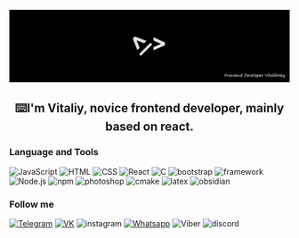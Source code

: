 [![Header](https://github.com/VitalikHey/VitalikHey/blob/main/assets/header.jpg)](https://t.me/VitalikHey)

<h2 align="center">⌨️I'm Vitaliy, novice frontend developer, mainly based on react.</h2>

### Language and Tools

![JavaScript](https://img.shields.io/badge/JavaScript-black?style=for-the-badge&logo=JavaScript)
![HTML](https://img.shields.io/badge/HTML-black?style=for-the-badge&logo=html5)
![CSS](https://img.shields.io/badge/CSS-black?style=for-the-badge&logo=css3&logoColor=blue)
![React](https://img.shields.io/badge/React-black?style=for-the-badge&logo=React)
![C](https://img.shields.io/badge/C-black?style=for-the-badge&logo=C)
![bootstrap](https://img.shields.io/badge/bootstrap-black?style=for-the-badge&logo=bootstrap)
![framework](https://img.shields.io/badge/framework-black?style=for-the-badge&logo=dotnet)
![Node.js](https://img.shields.io/badge/node.js-black?style=for-the-badge&logo=node.js)
![npm](https://img.shields.io/badge/npm-black?style=for-the-badge&logo=npm)
![photoshop](https://img.shields.io/badge/photoshop-black?style=for-the-badge&logo=adobephotoshop)
![cmake](https://img.shields.io/badge/cmake-black?style=for-the-badge&logo=cmake&logoColor=8b00ff)
![latex](https://img.shields.io/badge/latex-black?style=for-the-badge&logo=latex)
![obsidian](https://img.shields.io/badge/obsidian-black?style=for-the-badge&logo=obsidian&logoColor=8b00ff)

### Follow me

[![Telegram](https://img.shields.io/badge/Telegram-black?style=for-the-badge&logo=telegram)](https://t.me/VitalikHey
)
[![VK](https://img.shields.io/badge/VK-black?style=for-the-badge&logo=vk&logoColor=blue)](https://vk.com/vitalikhey)
![instagram](https://img.shields.io/badge/instagram-black?style=for-the-badge&logo=instagram)
[![Whatsapp](https://img.shields.io/badge/whatsapp-black?style=for-the-badge&logo=whatsapp)](https://wa.me/qr/CVOLFQD45K2KA1)
![Viber](https://img.shields.io/badge/viber-black?style=for-the-badge&logo=viber)
![discord](https://img.shields.io/badge/discord-black?style=for-the-badge&logo=discord)



